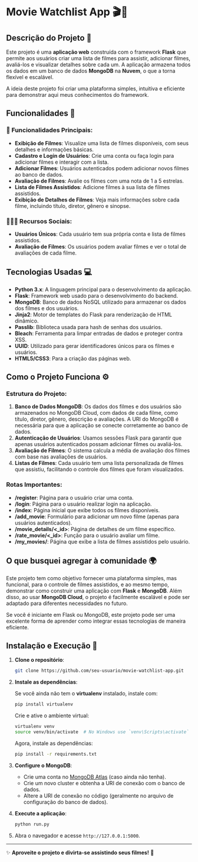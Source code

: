 # Movie Watchlist App 🎬🍿

## Descrição do Projeto 🌟

Este projeto é uma **aplicação web** construída com o framework **Flask** que permite aos usuários criar uma lista de filmes para assistir, adicionar filmes, avaliá-los e visualizar detalhes sobre cada um. A aplicação armazena todos os dados em um banco de dados **MongoDB** na **Nuvem**, o que a torna flexível e escalável.

A ideia deste projeto foi criar uma plataforma simples, intuitiva e eficiente para demonstrar aqui meus conhecimentos do framework.

## Funcionalidades 🚀

### 📜 Funcionalidades Principais:

- **Exibição de Filmes**: Visualize uma lista de filmes disponíveis, com seus detalhes e informações básicas.
- **Cadastro e Login de Usuários**: Crie uma conta ou faça login para adicionar filmes e interagir com a lista.
- **Adicionar Filmes**: Usuários autenticados podem adicionar novos filmes ao banco de dados.
- **Avaliação de Filmes**: Avalie os filmes com uma nota de 1 a 5 estrelas.
- **Lista de Filmes Assistidos**: Adicione filmes à sua lista de filmes assistidos.
- **Exibição de Detalhes de Filmes**: Veja mais informações sobre cada filme, incluindo título, diretor, gênero e sinopse.

### 🧑‍🤝‍🧑 Recursos Sociais:
- **Usuários Únicos**: Cada usuário tem sua própria conta e lista de filmes assistidos.
- **Avaliação de Filmes**: Os usuários podem avaliar filmes e ver o total de avaliações de cada filme.

## Tecnologias Usadas 💻

- **Python 3.x**: A linguagem principal para o desenvolvimento da aplicação.
- **Flask**: Framework web usado para o desenvolvimento do backend.
- **MongoDB**: Banco de dados NoSQL utilizado para armazenar os dados dos filmes e dos usuários.
- **Jinja2**: Motor de templates do Flask para renderização de HTML dinâmico.
- **Passlib**: Biblioteca usada para hash de senhas dos usuários.
- **Bleach**: Ferramenta para limpar entradas de dados e proteger contra XSS.
- **UUID**: Utilizado para gerar identificadores únicos para os filmes e usuários.
- **HTML5/CSS3**: Para a criação das páginas web.

## Como o Projeto Funciona ⚙️

### Estrutura do Projeto:
1. **Banco de Dados MongoDB**: Os dados dos filmes e dos usuários são armazenados no MongoDB Cloud, com dados de cada filme, como título, diretor, gênero, descrição e avaliações. A URI do MongoDB é necessária para que a aplicação se conecte corretamente ao banco de dados.
2. **Autenticação de Usuários**: Usamos sessões Flask para garantir que apenas usuários autenticados possam adicionar filmes ou avaliá-los. 
3. **Avaliação de Filmes**: O sistema calcula a média de avaliação dos filmes com base nas avaliações de usuários. 
4. **Listas de Filmes**: Cada usuário tem uma lista personalizada de filmes que assistiu, facilitando o controle dos filmes que foram visualizados.

### Rotas Importantes:
- **/register**: Página para o usuário criar uma conta.
- **/login**: Página para o usuário realizar login na aplicação.
- **/index**: Página inicial que exibe todos os filmes disponíveis.
- **/add_movie**: Formulário para adicionar um novo filme (apenas para usuários autenticados).
- **/movie_details/<_id>**: Página de detalhes de um filme específico.
- **/rate_movie/<_id>**: Função para o usuário avaliar um filme.
- **/my_movies/<username>**: Página que exibe a lista de filmes assistidos pelo usuário.

## O que busquei agregar à comunidade 🌍

Este projeto tem como objetivo fornecer uma plataforma simples, mas funcional, para o controle de filmes assistidos, e ao mesmo tempo, demonstrar como construir uma aplicação com **Flask** e **MongoDB**. Além disso, ao usar **MongoDB Cloud**, o projeto é facilmente escalável e pode ser adaptado para diferentes necessidades no futuro.

Se você é iniciante em Flask ou MongoDB, este projeto pode ser uma excelente forma de aprender como integrar essas tecnologias de maneira eficiente.

## Instalação e Execução 🔧

1. **Clone o repositório**:

    ```bash
    git clone https://github.com/seu-usuario/movie-watchlist-app.git
    ```

2. **Instale as dependências**:

    Se você ainda não tem o **virtualenv** instalado, instale com:

    ```bash
    pip install virtualenv
    ```

    Crie e ative o ambiente virtual:

    ```bash
    virtualenv venv
    source venv/bin/activate  # No Windows use `venv\Scripts\activate`
    ```

    Agora, instale as dependências:

    ```bash
    pip install -r requirements.txt
    ```

3. **Configure o MongoDB**:
    - Crie uma conta no [MongoDB Atlas](https://www.mongodb.com/cloud/atlas) (caso ainda não tenha).
    - Crie um novo cluster e obtenha a URI de conexão com o banco de dados.
    - Altere a URI de conexão no código (geralmente no arquivo de configuração do banco de dados).

4. **Execute a aplicação**:

    ```bash
    python run.py
    ```

5. Abra o navegador e acesse `http://127.0.0.1:5000`.

---

✨ **Aproveite o projeto e divirta-se assistindo seus filmes!** 🎥

